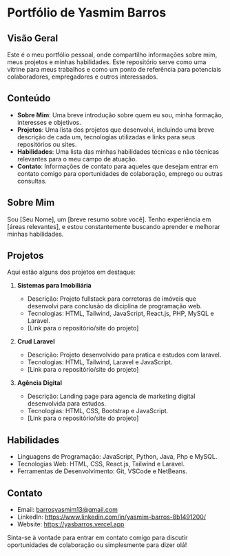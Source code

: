 # Portfólio de Yasmim Barros
## Visão Geral

Este é o meu portfólio pessoal, onde compartilho informações sobre mim, meus projetos e minhas habilidades. Este repositório serve como uma vitrine para meus trabalhos e como um ponto de referência para potenciais colaboradores, empregadores e outros interessados.

## Conteúdo

- **Sobre Mim**: Uma breve introdução sobre quem eu sou, minha formação, interesses e objetivos.
- **Projetos**: Uma lista dos projetos que desenvolvi, incluindo uma breve descrição de cada um, tecnologias utilizadas e links para seus repositórios ou sites.
- **Habilidades**: Uma lista das minhas habilidades técnicas e não técnicas relevantes para o meu campo de atuação.
- **Contato**: Informações de contato para aqueles que desejam entrar em contato comigo para oportunidades de colaboração, emprego ou outras consultas.

## Sobre Mim

Sou [Seu Nome], um [breve resumo sobre você]. Tenho experiência em [áreas relevantes], e estou constantemente buscando aprender e melhorar minhas habilidades.

## Projetos

Aqui estão alguns dos projetos em destaque:

1. **Sistemas para Imobiliária**
   - Descrição: Projeto fullstack para corretoras de imóveis que desenvolvi para conclusão da diciplina de programação web.
   - Tecnologias: HTML, Tailwind, JavaScript, React.js, PHP, MySQL e Laravel.
   - [Link para o repositório/site do projeto]

2. **Crud Laravel**
   - Descrição: Projeto desenvolvido para pratica e estudos com laravel.
   - Tecnologias: HTML, Tailwind, Laravel e JavaScript.
   - [Link para o repositório/site do projeto]

3. **Agência Digital**
   - Descrição: Landing page para agencia de marketing digital desenvolvida para estudos.
   - Tecnologias: HTML, CSS, Bootstrap e JavaScript.
   - [Link para o repositório/site do projeto]
     

## Habilidades

- Linguagens de Programação: JavaScript, Python, Java, Php e MySQL.
- Tecnologias Web: HTML, CSS, React.js, Tailwind e Laravel.
- Ferramentas de Desenvolvimento: Git, VSCode e NetBeans.

## Contato

- Email: barrosyasmim13@gmail.com
- LinkedIn: https://www.linkedin.com/in/yasmim-barros-8b1491200/
- Website: https://yasbarros.vercel.app

Sinta-se à vontade para entrar em contato comigo para discutir oportunidades de colaboração ou simplesmente para dizer olá!
